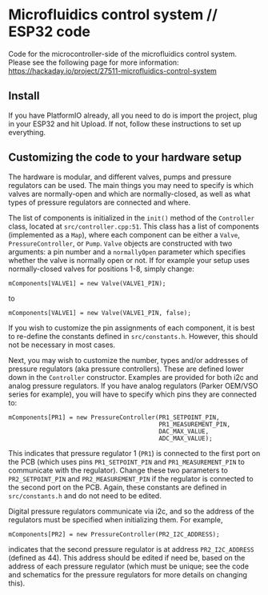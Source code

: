 # Microfluidics control system // ESP32 code

Code for the microcontroller-side of the microfluidics control system. Please see the following page for more information: https://hackaday.io/project/27511-microfluidics-control-system

## Install

If you have PlatformIO already, all you need to do is import the project, plug in your ESP32 and hit Upload. If not, follow these instructions to set up everything.


## Customizing the code to your hardware setup

The hardware is modular, and different valves, pumps and pressure regulators can be used. The main things you may need to specify is which valves are normally-open and which are normally-closed, as well as what types of pressure regulators are connected and where.

The list of components is initialized in the `init()` method of the `Controller` class, located at `src/controller.cpp:51`. This class has a list of components (implemented as a `Map`), where each component can be either a `Valve`, `PressureController`, or `Pump`. `Valve` objects are constructed with two arguments: a pin number and a `normallyOpen` parameter which specifies whether the valve is normally open or not. If for example your setup uses normally-closed valves for positions 1-8, simply change:

    mComponents[VALVE1] = new Valve(VALVE1_PIN);

to

    mComponents[VALVE1] = new Valve(VALVE1_PIN, false);

If you wish to customize the pin assignments of each component, it is best to re-define the constants defined in  `src/constants.h`. However, this should not be necessary in most cases.

Next, you may wish to customize the number, types and/or addresses of pressure regulators (aka pressure controllers). These are defined lower down in the `Controller` constructor. Examples are provided for both i2c and analog pressure regulators. If you have analog regulators (Parker OEM/VSO series for example), you will have to specify which pins they are connected to:

    mComponents[PR1] = new PressureController(PR1_SETPOINT_PIN,
                                              PR1_MEASUREMENT_PIN,
                                              DAC_MAX_VALUE,
                                              ADC_MAX_VALUE);

This indicates that pressure regulator 1 (`PR1`) is connected to the first port on the PCB (which uses pins `PR1_SETPOINT_PIN` and `PR1_MEASUREMENT_PIN` to communicate with the regulator). Change these two parameters to `PR2_SETPOINT_PIN` and `PR2_MEASUREMENT_PIN` if the regulator is connected to the second port on the PCB. Again, these constants are defined in `src/constants.h` and do not need to be edited.

Digital pressure regulators communicate via i2c, and so the address of the regulators must be specified when initializing them. For example,

    mComponents[PR2] = new PressureController(PR2_I2C_ADDRESS);

indicates that the second pressure regulator is at address `PR2_I2C_ADDRESS` (defined as 44). This address should be edited if need be, based on the address of each pressure regulator (which must be unique; see the code and schematics for the pressure regulators for more details on changing this).

